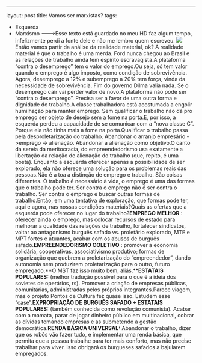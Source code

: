 ---
layout: post
title: Vamos ser marxistas?
tags:
- Esquerda
- Marxismo
--->Esse texto está guardado no meu HD faz algum tempo, infelizmente perdi a fonte dele e não me lembro quem escreveu.
![](https://cdn-images-1.medium.com/max/800/1*uVSVVgue4UvhsOUJfJXGzA.jpeg)Então vamos partir da análise da realidade material, ok? A realidade material é que o trabalho é uma merda. Ford nunca chegou ao Brasil e as relações de trabalho ainda tem espírito escravagista.A plataforma “contra o desemprego” tem o valor do emprego.Ou seja, só tem valor quando o emprego é algo imposto, como condição de sobrevivência. Agora, desemprego a 12% e subemprego a 20% tem força, vinda da necessidade de sobrevivência. Fim do governo Dilma valia nada. Se o desemprego cair vai perder valor de novo.A plataforma não pode ser “contra o desemprego”. Precisa ser a favor de uma outra forma e dignidade do trabalho.A classe trabalhadora está acostumada a engolir humilhação para manter emprego. Sem qualificar o trabalho não dá pro emprego ser objeto de desejo sem a fome na porta.E, por isso, a esquerda perdeu a capacidade de se comunicar com a “nova classe C”. Porque ela não tinha mais a fome na porta.Qualificar o trabalho passa pela desproletarização do trabalho. Abandonar o arranjo empresário ->emprego -> alienação. Abandonar a alienação como objetivo.O canto da sereia da meritocracia, do empreendedorismo usa exatamente a libertação da relação de alienação do trabalho (que, repito, é uma bosta). Enquanto a esquerda oferecer apenas a possibilidade de ser explorado, ela não oferece uma solução para os problemas reais das pessoas.Não é a toa a distinção de emprego e trabalho. São coisas diferentes. O trabalho é necessário à vida, o emprego é uma das formas que o trabalho pode ter. Ser contra o emprego não é ser contra o trabalho. Ser contra o emprego é buscar outras formas de trabalho.Então, em uma tentativa de exploração, que formas pode ter, aqui e agora, nas nossas condições materiais?Quais as ofertas que a esquerda pode oferecer no lugar do trabalho?**EMPREGO MELHOR**
: oferecer ainda o emprego, mas colocar recursos de estado para melhorar a qualidade das relações de trabalho, fortalecer sindicatos, voltar ao antagonismo burguês safado vs. proletário explorado, MTE e MPT fortes e atuantes, acabar com os abusos de burguês safado.**EMPREENDEDORISMO COLETIVO**
: promover a economia solidária, cooperativas, associativismo produtivo; formas de organização que quebrem a proletarização do “empreendedor”, dando autonomia sem produzirem proletarização para o outro, futuro empregado.**O MST faz isso muito bem, aliás.****ESTATAIS POPULARES:**
 (melhor tradução possível para o que é a ideia dos sovietes de operários, rs). Promover a criação de empresas públicas, comunitárias, administradas pelos próprios integrantes.Parece viagem, mas o projeto Pontos de Cultura fez quase isso. Estudem esse “case”.**EXPROPRIAÇÃO DE BURGUÊS SAFADO + ESTATAIS POPULARES:**
(também conhecida como revolução comunista). Acabar com a mamata, parar de jogar dinheiro público em multinacional, cobrar as dívidas tomando empresas e as submetendo a gestão democrática.**RENDA BÁSICA UNIVERSAL:**
 Abandonar o trabalho, dizer que os robôs vão fazer tudo, e implementar uma renda básica, que permita que a pessoa trabalhe para ter mais conforto, mas não precise trabalhar para viver. Isso obrigará os burgueses safados a bajularem empregados.
